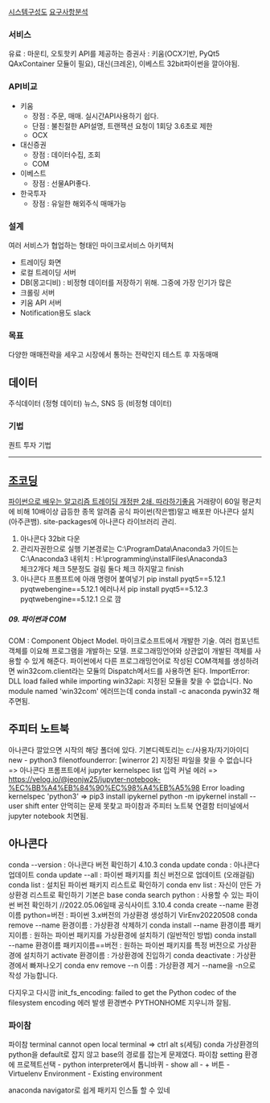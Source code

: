 [시스템구성도](https://toptrader.tistory.com/13)
[요구사항분석](https://toptrader.tistory.com/10?category=790166)

### 서비스
유료 : 마운티, 오토핫키
API를 제공하는 증권사 : 키움(OCX기반, PyQt5 QAxContainer 모듈이 필요), 대신(크레온), 이베스트
32bit파이썬을 깔아야됨. 

### API비교
- 키움
  - 장점 : 주문, 매매. 실시간API사용하기 쉽다.
  - 단점 : 불친절한 API설명,  트랜잭션 요청이 1회당 3.6초로 제한
  - OCX
- 대신증권
  - 장점 : 데이터수집, 조회
  - COM
- 이베스트
  - 장점 : 선물API좋다.
- 한국투자
  - 장점 : 유일한 해외주식 매매가능

### 설계
여러 서비스가 협업하는 형태인 마이크로서비스 아키텍처
- 트레이딩 화면
- 로컬 트레이딩 서버
- DB(몽고디비) : 비정형 데이터를 저장하기 위해. 그중에 가장 인기가 많은
- 크롤링 서버
- 키움 API 서버
- Notification용도 slack


### 목표
다양한 매매전략을 세우고 시장에서 통하는 전략인지 테스트 후 자동매매


## 데이터
주식데이터 (정형 데이터)
뉴스, SNS 등 (비정형 데이터)


### 기법
퀀트 투자 기법


---
[조코딩](https://www.youtube.com/playlist?list=PLU9-uwewPMe0fB60VIMuKFV7gPDXmyOzp)
---
[파이썬으로 배우는 알고리즘 트레이딩 개정판 2쇄. 따라하기좋음](https://wikidocs.net/book/110)
거래량이 60일 평균치에 비해 10배이상 급등한 종목 알려줌
공식 파이썬(작은뱀)말고 배포판 아나콘다 설치(아주큰뱀). site-packages에 아나콘다 라이브러리 관리.
1. 아나콘다 32bit 다운
2. 관리자권한으로 실행
    기본경로는 C:\ProgramData\Anaconda3
    가이드는 C:\Anaconda3
    내위치 : H:\programming\installFiles\Anaconda3\
    체크2개다 체크
    5분정도 걸림
    둘다 체크 하지말고 finish
3. 아나콘다 프롬프트에 아래 명령어 붙여넣기
pip install pyqt5==5.12.1 pyqtwebengine==5.12.1
에러나서
pip install pyqt5==5.12.3 pyqtwebengine==5.12.1
으로 깜

##### 09. 파이썬과 COM
COM : Component Object Model. 
마이크로소프트에서 개발한 기술. 여러 컴포넌트 객체를 이요해 프로그램을 개발하는 모델.
프로그래밍언어와 상관없이 개발된 객체를 사용할 수 있게 해준다.
파이썬에서 다른 프로그래밍언어로 작성된 COM객체를 생성하려면 win32com.client라는 모듈의 Dispatch메서드를 사용하면 된다.
ImportError: DLL load failed while importing win32api: 지정된 모듈을 찾을 수 없습니다.
No module named 'win32com'
에러뜨는데 conda install -c anaconda pywin32 해주면됨.

## 주피터 노트북
아나콘다 깔았으면 시작의 해당 폴더에 있다.
기본디렉토리는 c:/사용자/자기아이디
new - python3
filenotfounderror: [winerror 2] 지정된 파일을 찾을 수 없습니다
    => 아나콘다 프롬프트에서 jupyter kernelspec list 입력
커널 에러
    => https://velog.io/@jeonjw25/jupyter-notebook-%EC%BB%A4%EB%84%90%EC%98%A4%EB%A5%98
Error loading kernelspec 'python3'
    => pip3 install ipykernel
       python -m ipykernel install --user
shift enter 안먹히는 문제 못찾고 파이참과 주피터 노트북 연결함
    터미널에서 jupyter notebook 치면됨.


## 아나콘다
conda --version : 아나콘다 버전 확인하기 4.10.3 
conda update conda : 아나콘다 업데이트
conda update --all : 파이썬 패키지를 최신 버전으로 업데이트 (오래걸림)
conda list : 설치된 파이썬 패키지 리스트로 확인하기
conda env list : 자신이 만든 가상환경 리스트로 확인하기    기본은 base
conda search python : 사용할 수 있는 파이썬 버전 확인하기   //2022.05.06일때 공식사이트 3.10.4
conda create --name 환경이름 python=버전 : 파이썬 3.x버전의 가상환경 생성하기 VirEnv20220508
conda remove --name 환경이름 : 가상환경 삭제하기
conda install --name 환경이름 패키지이름 : 원하는 파이썬 패키지를 가상환경에 설치하기 (일반적인 방법)
conda install --name 환경이름 패키지이름==버전 : 원하는 파이썬 패키지를 특정 버전으로 가상환경에 설치하기
activate 환경이름 : 가상환경에 진입하기
conda deactivate : 가상환경에서 빠져나오기
conda env remove --n 이름 : 가상환경 제거
 --name을 -n으로 작성 가능합니다.


다지우고 다시깜
init_fs_encoding: failed to get the Python codec of the filesystem encoding 에러 발생
환경변수 PYTHONHOME 지우니까 잘됨.


### 파이참
파이참 terminal cannot open local terminal
=> ctrl alt s(세팅)
conda 가상환경의 python을 default로 잡지 않고 base의 경로를 잡는게 문제였다.
파이참 setting 환경에 프로젝트선택 - python interpreter에서 톱니바퀴 - show all - + 버튼 - Virtuelenv Environment - Existing environment

anaconda navigator로 쉽게 패키지 인스톨 할 수 있네
